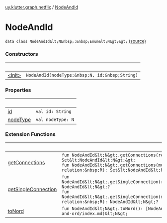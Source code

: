 [uy.klutter.graph.netflix](../index.md) / [NodeAndId](.)


# NodeAndId
`data class NodeAndId&lt;N&nbsp;:&nbsp;Enum&lt;N&gt;&gt;` [(source)](https://github.com/kohesive/klutter/blob/master/netflix-graph-jdk6/src/main/kotlin/uy/klutter/graph/netflix/NetflixGraph.kt#L26)



### Constructors

|&nbsp;|&nbsp;|
|---|---|
| [&lt;init&gt;](-init-.md) | `NodeAndId(nodeType:&nbsp;N, id:&nbsp;String)` |

### Properties

|&nbsp;|&nbsp;|
|---|---|
| [id](id.md) | `val id: String` |
| [nodeType](node-type.md) | `val nodeType: N` |

### Extension Functions

|&nbsp;|&nbsp;|
|---|---|
| [getConnections](../../uy.klutter.graph.netflix.internal/-read-only-graph/get-connections.md) | `fun NodeAndId&lt;N&gt;.getConnections(relation:&nbsp;R): Set&lt;NodeAndId&lt;N&gt;&gt;`<br/>`fun NodeAndId&lt;N&gt;.getConnections(model:&nbsp;String, relation:&nbsp;R): Set&lt;NodeAndId&lt;N&gt;&gt;` |
| [getSingleConnection](../../uy.klutter.graph.netflix.internal/-read-only-graph/get-single-connection.md) | `fun NodeAndId&lt;N&gt;.getSingleConnection(relation:&nbsp;R): NodeAndId&lt;N&gt;?`<br/>`fun NodeAndId&lt;N&gt;.getSingleConnection(model:&nbsp;String, relation:&nbsp;R): NodeAndId&lt;N&gt;?` |
| [toNord](../../uy.klutter.graph.netflix.internal/-graph-ordinal-container/to-nord.md) | `fun NodeAndId&lt;N&gt;.toNord(): [NodeAndOrd](../-node-and-ord/index.md)&lt;N&gt;` |
